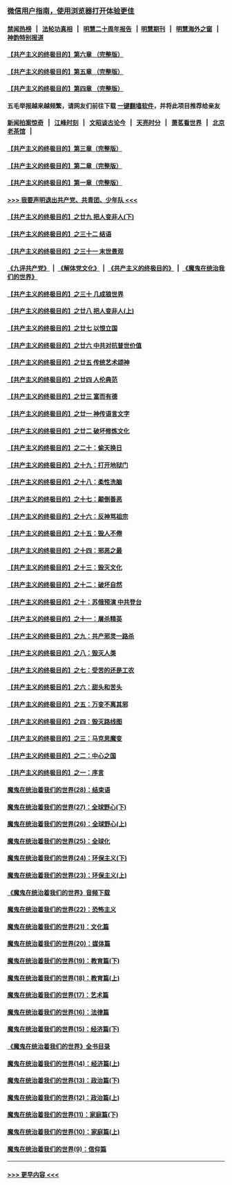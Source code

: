### [微信用户指南，使用浏览器打开体验更佳](https://github.com/gfw-breaker/banned-news1/blob/master/indexes/wechat-guide.md?t=0)
#### [禁闻热榜](热点新闻.md?t=0)  &nbsp;&nbsp;|&nbsp;&nbsp; [法轮功真相](https://github.com/gfw-breaker/truth/blob/master/README.md?t=0) &nbsp;&nbsp;|&nbsp;&nbsp; [明慧二十周年报告](https://github.com/gfw-breaker/mh-reports/blob/master/README.md?t=0) &nbsp;&nbsp;|&nbsp;&nbsp;[明慧期刊](https://github.com/gfw-breaker/mh-qikan) &nbsp;&nbsp;|&nbsp;&nbsp; [明慧海外之窗](https://github.com/gfw-breaker/mh-news/blob/master/README.md?t=0) &nbsp;&nbsp;|&nbsp;&nbsp; [神韵特别报道](https://github.com/gfw-breaker/mh-news/blob/master/shenyun.md?t=0)
#### [【共产主义的终极目的】第六章 （完整版）](../pages/nsc422/n11428913.md?t=02132355) 
#### [【共产主义的终极目的】第五章 （完整版）](../pages/nsc422/n11428912.md?t=02132355) 
#### [【共产主义的终极目的】第四章 （完整版）](../pages/nsc422/n11428907.md?t=02132355) 
#### 五毛举报越来越频繁，请网友们前往下载 [一键翻墙软件](https://github.com/gfw-breaker/ssr-accounts)，并将此项目推荐给亲友
#### [新闻拍案惊奇](https://github.com/gfw-breaker/banned-news1/blob/master/pages/link4.md) &nbsp;&nbsp;|&nbsp;&nbsp; [江峰时刻](https://github.com/gfw-breaker/banned-news1/blob/master/pages/link4.md) &nbsp;&nbsp;|&nbsp;&nbsp; [文昭谈古论今](https://github.com/gfw-breaker/banned-news1/blob/master/pages/link4.md) &nbsp;&nbsp;|&nbsp;&nbsp; [天亮时分](https://github.com/gfw-breaker/banned-news1/blob/master/pages/link4.md) &nbsp;&nbsp;|&nbsp;&nbsp; [萧茗看世界](https://github.com/gfw-breaker/banned-news1/blob/master/pages/link4.md) &nbsp;&nbsp;|&nbsp;&nbsp; [北京老茶馆](https://github.com/gfw-breaker/banned-news1/blob/master/pages/link4.md) &nbsp;&nbsp;|&nbsp;&nbsp; 
#### [【共产主义的终极目的】第三章（完整版）](../pages/nsc422/n11428848.md?t=02132355) 
#### [【共产主义的终极目的】第二章（完整版）](../pages/nsc422/n11428831.md?t=02132355) 
#### [【共产主义的终极目的】第一章（完整版）](../pages/nsc422/n11417651.md?t=02132355) 
#### [>>> 我要声明退出共产党、共青团、少年队 <<<](https://github.com/begood0513/goodnews/blob/master/quit/letter.md) 
#### [【共产主义的终极目的】之廿九 把人变非人(下)](../pages/nsc422/n11344140.md?t=02132355) 
#### [【共产主义的终极目的】之三十二 结语](../pages/nsc422/n11360535.md?t=02132355) 
#### [【共产主义的终极目的】之三十一 末世景观](../pages/nsc422/n11351129.md?t=02132355) 
#### [《九评共产党》](https://github.com/begood0513/9ping.md/blob/master/README.md) &nbsp;|&nbsp; [《解体党文化》](../../../../jtdwh.md/blob/master/README.md)  &nbsp;|&nbsp; [《共产主义的终极目的》](../../../../gczydzjmd.md/blob/master/README.md) &nbsp;|&nbsp; [《魔鬼在统治我们的世界》](../../../../mgztzwmdsj.md/blob/master/README.md) 
#### [【共产主义的终极目的】之三十 几成狼世界](../pages/nsc422/n11348280.md?t=02132355) 
#### [【共产主义的终极目的】之廿八 把人变非人(上)](../pages/nsc422/n11340492.md?t=02132355) 
#### [【共产主义的终极目的】之廿七 以恨立国](../pages/nsc422/n11336944.md?t=02132355) 
#### [【共产主义的终极目的】之廿六 中共对抗普世价值](../pages/nsc422/n11324785.md?t=02132355) 
#### [【共产主义的终极目的】之廿五 传统艺术颂神](../pages/nsc422/n11296396.md?t=02132355) 
#### [【共产主义的终极目的】之廿四 人伦典范](../pages/nsc422/n11296397.md?t=02132355) 
#### [【共产主义的终极目的】之廿三 富而有德](../pages/nsc422/n11283598.md?t=02132355) 
#### [【共产主义的终极目的】之廿一 神传语言文字](../pages/nsc422/n11263265.md?t=02132355) 
#### [【共产主义的终极目的】之廿二 破坏修炼文化](../pages/nsc422/n11245728.md?t=02132355) 
#### [【共产主义的终极目的】之二十：偷天换日](../pages/nsc422/n11238846.md?t=02132355) 
#### [【共产主义的终极目的】之十九：打开地狱门](../pages/nsc422/n11206376.md?t=02132355) 
#### [【共产主义的终极目的】之十八：柔性洗脑](../pages/nsc422/n11199994.md?t=02132355) 
#### [【共产主义的终极目的】之十七：颠倒善恶](../pages/nsc422/n11179782.md?t=02132355) 
#### [【共产主义的终极目的】之十六：反神骂祖宗](../pages/nsc422/n11166798.md?t=02132355) 
#### [【共产主义的终极目的】之十五：毁人不倦](../pages/nsc422/n11166792.md?t=02132355) 
#### [【共产主义的终极目的】之十四：邪恶之最](../pages/nsc422/n11150249.md?t=02132355) 
#### [【共产主义的终极目的】之十三：毁灭文化](../pages/nsc422/n11135227.md?t=02132355) 
#### [【共产主义的终极目的】之十二：破坏自然](../pages/nsc422/n11135214.md?t=02132355) 
#### [【共产主义的终极目的】之十：苏俄预演 中共登台](../pages/nsc422/n11118424.md?t=02132355) 
#### [【共产主义的终极目的】之十一：屠杀精英](../pages/nsc422/n11118442.md?t=02132355) 
#### [【共产主义的终极目的】之九：共产邪灵一路杀](../pages/nsc422/n11114139.md?t=02132355) 
#### [【共产主义的终极目的】之八：毁灭人类](../pages/nsc422/n11108503.md?t=02132355) 
#### [【共产主义的终极目的】之七：受苦的还是工农](../pages/nsc422/n11101809.md?t=02132355) 
#### [【共产主义的终极目的】之六：甜头和苦头](../pages/nsc422/n11096971.md?t=02132355) 
#### [【共产主义的终极目的】之五：万变不离其邪](../pages/nsc422/n11091285.md?t=02132355) 
#### [【共产主义的终极目的】之四：毁灭路线图](../pages/nsc422/n11086284.md?t=02132355) 
#### [【共产主义的终极目的】之三：马克思魔变](../pages/nsc422/n11061941.md?t=02132355) 
#### [【共产主义的终极目的】之二：中心之国](../pages/nsc422/n11047728.md?t=02132355) 
#### [【共产主义的终极目的】之一：序言](../pages/nsc422/n11086077.md?t=02132355) 
#### [魔鬼在统治着我们的世界(28)：结束语](../pages/nsc422/n10936246.md?t=02132355) 
#### [魔鬼在统治着我们的世界(27)：全球野心(下)](../pages/nsc422/n10928319.md?t=02132355) 
#### [魔鬼在统治着我们的世界(26)：全球野心(上)](../pages/nsc422/n10900318.md?t=02132355) 
#### [魔鬼在统治着我们的世界(25)：全球化](../pages/nsc422/n10788205.md?t=02132355) 
#### [魔鬼在统治着我们的世界(24)：环保主义(下)](../pages/nsc422/n10695307.md?t=02132355) 
#### [魔鬼在统治着我们的世界(23)：环保主义(上)](../pages/nsc422/n10688613.md?t=02132355) 
#### [《魔鬼在统治着我们的世界》音频下载](../pages/nsc422/n10635553.md?t=02132355) 
#### [魔鬼在统治着我们的世界(22)：恐怖主义](../pages/nsc422/n10614727.md?t=02132355) 
#### [魔鬼在统治着我们的世界(21)：文化篇](../pages/nsc422/n10597706.md?t=02132355) 
#### [魔鬼在统治着我们的世界(20)：媒体篇](../pages/nsc422/n10586579.md?t=02132355) 
#### [魔鬼在统治着我们的世界(19)：教育篇(下)](../pages/nsc422/n10564808.md?t=02132355) 
#### [魔鬼在统治着我们的世界(18)：教育篇(上)](../pages/nsc422/n10526970.md?t=02132355) 
#### [魔鬼在统治着我们的世界(17)：艺术篇](../pages/nsc422/n10499093.md?t=02132355) 
#### [魔鬼在统治着我们的世界(16)：法律篇](../pages/nsc422/n10485969.md?t=02132355) 
#### [魔鬼在统治着我们的世界(15)：经济篇(下)](../pages/nsc422/n10469975.md?t=02132355) 
#### [《魔鬼在统治着我们的世界》全书目录](../pages/nsc422/n10464261.md?t=02132355) 
#### [魔鬼在统治着我们的世界(14)：经济篇(上)](../pages/nsc422/n10457370.md?t=02132355) 
#### [魔鬼在统治着我们的世界(13)：政治篇(下)](../pages/nsc422/n10448270.md?t=02132355) 
#### [魔鬼在统治着我们的世界(12)：政治篇(上)](../pages/nsc422/n10444576.md?t=02132355) 
#### [魔鬼在统治着我们的世界(11)：家庭篇(下)](../pages/nsc422/n10440961.md?t=02132355) 
#### [魔鬼在统治着我们的世界(10)：家庭篇(上)](../pages/nsc422/n10435448.md?t=02132355) 
#### [魔鬼在统治着我们的世界(9)：信仰篇](../pages/nsc422/n10432159.md?t=02132355) 

----
#### [ >>> 更早内容 <<< ](../indexes/nsc422-earlier.md)
